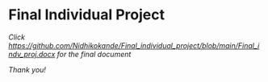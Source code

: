 # Final Individual Project

*Click https://github.com/Nidhikokande/Final_individual_project/blob/main/Final_indv_proj.docx for the final document*

*Thank you!*
